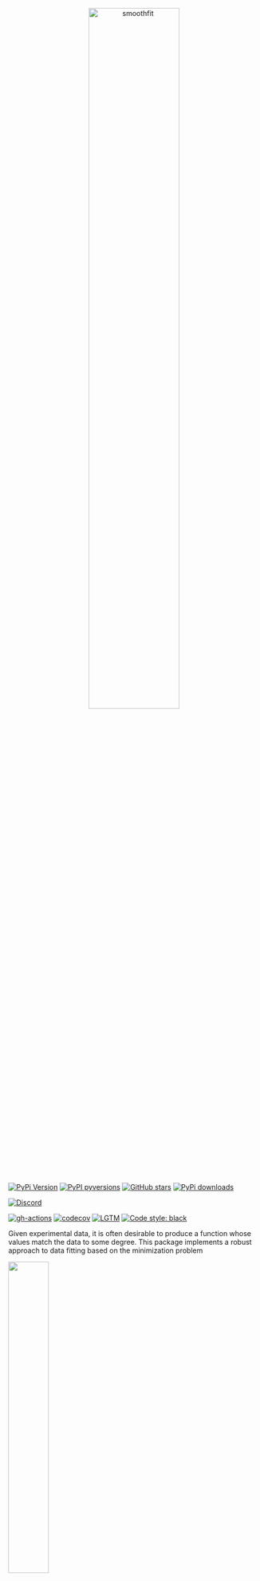 <p align="center">
  <a href="https://github.com/nschloe/smoothfit"><img alt="smoothfit" src="https://nschloe.github.io/smoothfit/logo.svg" width="60%"></a>
</p>

[![PyPi Version](https://img.shields.io/pypi/v/smoothfit.svg?style=flat-square)](https://pypi.org/project/smoothfit)
[![PyPI pyversions](https://img.shields.io/pypi/pyversions/smoothfit.svg?style=flat-square)](https://pypi.org/pypi/smoothfit/)
[![GitHub stars](https://img.shields.io/github/stars/nschloe/smoothfit.svg?style=flat-square&logo=github&label=Stars&logoColor=white)](https://github.com/nschloe/smoothfit)
[![PyPi downloads](https://img.shields.io/pypi/dm/smoothfit.svg?style=flat-square)](https://pypistats.org/packages/smoothfit)

[![Discord](https://img.shields.io/static/v1?logo=discord&label=chat&message=on%20discord&color=7289da&style=flat-square)](https://discord.gg/hnTJ5MRX2Y)

[![gh-actions](https://img.shields.io/github/workflow/status/nschloe/smoothfit/ci?style=flat-square)](https://github.com/nschloe/smoothfit/actions?query=workflow%3Aci)
[![codecov](https://img.shields.io/codecov/c/github/nschloe/smoothfit.svg?style=flat-square)](https://codecov.io/gh/nschloe/smoothfit)
[![LGTM](https://img.shields.io/lgtm/grade/python/github/nschloe/smoothfit.svg?style=flat-square)](https://lgtm.com/projects/g/nschloe/smoothfit)
[![Code style: black](https://img.shields.io/badge/code%20style-black-000000.svg?style=flat-square)](https://github.com/psf/black)

Given experimental data, it is often desirable to produce a function whose values match
the data to some degree. This package implements a robust approach to data fitting based
on the minimization problem

<img src="https://nschloe.github.io/smoothfit/eq0.png" width="40%">

(A similar idea is used in for data smoothing in signal processing; see, e.g.,
section 8.3 in [this
document](http://eeweb.poly.edu/iselesni/lecture_notes/least_squares/least_squares_SP.pdf).)

Unlike [polynomial
regression](https://en.wikipedia.org/wiki/Polynomial_regression) or
[Gauss-Newton](https://en.wikipedia.org/wiki/Gauss%E2%80%93Newton_algorithm<Paste>),
smoothfit makes no assumptions about the function other than that it is smooth.

The generality of the approach makes it suitable for function whose domain is
multidimensional, too.

### Pics or it didn't happen

#### Runge's example

<img src="https://nschloe.github.io/smoothfit/runge.svg" width="60%">

```python
import matplotlib.pyplot as plt
import numpy as np
import smoothfit

a = -1.5
b = +1.5

# plot original function
x = np.linspace(a, b, 201)
plt.plot(x, 1 / (1 + 25 * x ** 2), "-", color="0.8", label="1 / (1 + 25 * x**2)")

# 21 sample points
x0 = np.linspace(-1.0, 1.0, 21)
y0 = 1 / (1 + 25 * x0 ** 2)
plt.plot(x0, y0, "xk")

basis, coeffs = smoothfit.fit1d(x0, y0, a, b, 1000, degree=1, lmbda=1.0e-6)
plt.plot(basis.mesh.p[0], coeffs[basis.nodal_dofs[0]], "-", label="smooth fit")

plt.ylim(-0.1)
plt.grid()
plt.show()
```

[Runge's example function](https://en.wikipedia.org/wiki/Runge%27s_phenomenon) is a
tough nut for classical polynomial regression.

If there is no noise in the input data, the parameter `lmbda` can be chosen quite small
such that all data points are approximated well. Note that there are no oscillations
in the output function `u`.


#### Runge's example with noise

<img src="https://nschloe.github.io/smoothfit/runge-noise-0001.svg" width="95%"> | <img src="https://nschloe.github.io/smoothfit/runge-noise-005.svg" width="95%"> | <img src="https://nschloe.github.io/smoothfit/runge-noise-02.svg" width="95%">
:-------------------:|:------------------:|:----------:|
`lmbda = 0.001`      |  `lmbda = 0.05`    |  `lmbda = 0.2`  |

```python
import matplotlib.pyplot as plt
import numpy as np
import smoothfit

a = -1.5
b = +1.5

# plot original function
x = np.linspace(a, b, 201)
plt.plot(x, 1 / (1 + 25 * x ** 2), "-", color="0.8", label="1 / (1 + 25 * x**2)")

# 21 sample points
np.random.seed(0)
n = 51
x0 = np.linspace(-1.0, 1.0, n)
y0 = 1 / (1 + 25 * x0 ** 2)
y0 += 1.0e-1 * (2 * np.random.rand(n) - 1)
plt.plot(x0, y0, "xk")

lmbda = 5.0e-2
basis, coeffs = smoothfit.fit1d(x0, y0, a, b, 1000, degree=1, lmbda=lmbda)
plt.plot(basis.mesh.p[0], coeffs[basis.nodal_dofs[0]], "-", label="smooth fit")

plt.grid()
plt.show()
```

If the data is noisy, `lmbda` needs to be chosen more carefully. If too small, the
approximation tries to resolve _all_ data points, resulting in many small oscillations.
If it's chosen too large, no details are resolved, not even those of the underlying
data.


#### Few samples

<img src="https://nschloe.github.io/smoothfit/smoothfit-samples.svg" width="40%">

```python
import numpy as np
import smoothfit

x0 = np.array([0.038, 0.194, 0.425, 0.626, 1.253, 2.500, 3.740])
y0 = np.array([0.050, 0.127, 0.094, 0.2122, 0.2729, 0.2665, 0.3317])
u = smoothfit.fit1d(x0, y0, 0, 4, 1000, degree=1, lmbda=1.0)
```
Some noisy example data taken from
[Wikipedia](https://en.wikipedia.org/wiki/Gauss%E2%80%93Newton_algorithm#Example).


#### A two-dimensional example

<img src="https://nschloe.github.io/smoothfit/2d.png" width="40%">

```python
import meshzoo
import numpy as np
import smoothfit

n = 200
np.random.seed(123)
x0 = np.random.rand(n, 2) - 0.5
y0 = np.cos(np.pi * np.sqrt(x0.T[0] ** 2 + x0.T[1] ** 2))

# create a triangle mesh for the square
points, cells = meshzoo.rectangle(-1.0, 1.0, -1.0, 1.0, 32, 32)

basis, u = smoothfit.fit(x0, y0, points, cells, lmbda=1.0e-4, solver="dense-direct")

# Write the function to a file
basis.mesh.save("out.vtu", point_data={"u": u})
```

This example approximates a function from _R<sup>2</sup>_ to _R_ (without noise in the
samples). Note that the absence of noise the data allows us to pick a rather small
`lmbda` such that all sample points are approximated well.


### Comparison with other approaches

#### Polynomial fitting/regression

<img src="https://nschloe.github.io/smoothfit/runge-polyfit.svg" width="60%">

The classical approach to data fitting is [polynomial
regression](https://en.wikipedia.org/wiki/Polynomial_regression).  Polynomials are
chosen because they are very simple, can be evaluated quickly, and [can be made to fit
any function very closely](https://en.wikipedia.org/wiki/Stone–Weierstrass_theorem).

There are, however, some fundamental problems:

 * Your data might not actually fit a polynomial of low degree.
 * [Runge's phenomenon](//en.wikipedia.org/wiki/Runge%27s_phenomenon).

This above plot highlights the problem with oscillations.


#### Fourier smoothing

<img src="https://nschloe.github.io/smoothfit/fourier.svg" width="60%">

One approach to data fitting with smoothing is to create a function with all data
points, and simply cut off the high frequencies after Fourier transformation.

This approach is fast, but only works for evenly spaced samples.

```python
import matplotlib.pyplot as plt
import numpy as np


np.random.seed(0)

# original function
x0 = np.linspace(-1.0, 1.0, 1000)
y0 = 1 / (1 + 25 * x0 ** 2)
plt.plot(x0, y0, color="k", alpha=0.2)

# create sample points
n = 51
x1 = np.linspace(-1.0, 1.0, n)  # only works if samples are evenly spaced
y1 = 1 / (1 + 25 * x1 ** 2) + 1.0e-1 * (2 * np.random.rand(x1.shape[0]) - 1)
plt.plot(x1, y1, "xk")

# Cut off the high frequencies in the transformed space and transform back
X = np.fft.rfft(y1)
X[5:] = 0.0
y2 = np.fft.irfft(X, n)
#
plt.plot(x1, y2, "-", label="5 lowest frequencies")

plt.grid()
plt.show()
```

### License
smoothfit is published under the [GPLv3+
license](https://www.gnu.org/licenses/gpl-3.0.en.html).
